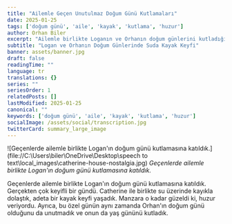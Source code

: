```yaml
---
title: "Ailemle Geçen Unutulmaz Doğum Günü Kutlamaları"
date: 2025-01-25
tags: ['doğum günü', 'aile', 'kayak', 'kutlama', 'huzur']
author: Orhan Biler
excerpt: "Ailemle birlikte Loganın ve Orhanın doğum günlerini kutladığımız keyifli bir günü anlatıyorum. Suda kayak yapmanın verdiği huzur ve mutluluğu da paylaşıyorum."
subtitle: "Logan ve Orhanın Doğum Günlerinde Suda Kayak Keyfi"
banner: assets/banner.jpg
draft: false
readingTime: ""
language: tr
translations: {}
series: ""
seriesOrder: 1
relatedPosts: []
lastModified: 2025-01-25
canonical: ""
keywords: ['doğum günü', 'aile', 'kayak', 'kutlama', 'huzur']
socialImage: /assets/social/transcription.jpg
twitterCard: summary_large_image
---
```



![Geçenlerde ailemle birlikte Logan'ın doğum günü kutlamasına katıldık.](file://C:\Users\biler\OneDrive\Desktop\speech to text\local_images\catherine-house-nostalgia.jpg)
*Geçenlerde ailemle birlikte Logan'ın doğum günü kutlamasına katıldık.*


Geçenlerde ailemle birlikte Logan'ın doğum günü kutlamasına katıldık. Gerçekten çok keyifli bir gündü. Catherine ile birlikte su üzerinde kayıkla dolaştık, adeta bir kayak keyfi yaşadık. Manzara o kadar güzeldi ki, huzur veriyordu. Ayrıca, bu özel günün aynı zamanda Orhan'ın doğum günü olduğunu da unutmadık ve onun da yaş gününü kutladık.